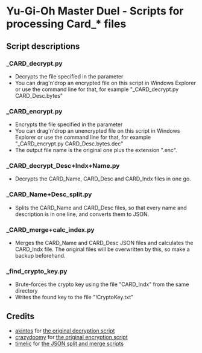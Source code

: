 # Yu-Gi-Oh Master Duel - Scripts for processing Card_* files

## Script descriptions

### _CARD_decrypt.py
* Decrypts the file specified in the parameter
* You can drag'n'drop an encrypted file on this script in Windows Explorer or use the command line for that, for example "_CARD_decrypt.py CARD_Desc.bytes"

### _CARD_encrypt.py
* Encrypts the file specified in the parameter
* You can drag'n'drop an unencrypted file on this script in Windows Explorer or use the command line for that, for example "_CARD_encrypt.py CARD_Desc.bytes.dec"
* The output file name is the original one plus the extension ".enc".

### _CARD_decrypt_Desc+Indx+Name.py
* Decrypts the CARD_Name, CARD_Desc and CARD_Indx files in one go.

### _CARD_Name+Desc_split.py
* Splits the CARD_Name and CARD_Desc files, so that every name and description is in one line, and converts them to JSON.

### _CARD_merge+calc_index.py
* Merges the CARD_Name and CARD_Desc JSON files and calculates the CARD_Indx file. The original files will be overwritten by this, so make a backup beforehand.

### _find_crypto_key.py
* Brute-forces the crypto key using the file "CARD_Indx" from the same directory
* Writes the found key to the file "!CryptoKey.txt"

## Credits
* [akintos](https://gist.github.com/akintos) for [the original decryption script](https://gist.github.com/akintos/04e2494c62184d2d4384078b0511673b)
* [crazydoomy](https://github.com/crazydoomy) for [the original encryption script](https://discord.com/channels/747402959117353022/938180052984659979/959192997667422228)
* [timelic](https://github.com/timelic) for [the JSON split and merge scripts](https://github.com/timelic/master-duel-chinese-translation-switch)
